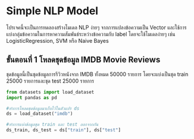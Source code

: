 # Simple NLP Model 
โปรเจคนี้จะเป็นการทดลองสร้างโมเดล NLP ง่ายๆ จากการแปลงข้อความเป็น Vector และใช้การแบ่งกลุ่มข้อความในการหาความสัมพันธ์ระหว่างข้อความกับ label โดยจะใช้โมเดลง่ายๆ เช่น LogisticRegression, SVM หรือ Naive Bayes 
## ขั้นตอนที่ 1 โหลดชุดข้อมูล IMDB Movie Reviews 
ชุดข้อมูลนี้เป็นชุดข้อมูลการรีวิวหนังจาก IMDB ทั้งหมด 50000 รายการ โดยจะแบ่งเป็นชุด train 25000 รายการและชุด test 25000 รายการ
```python 
from datasets import load_dataset
import pandas as pd

#ทำการโหลดชุดข้อมูลมาเก็บไว้ในตัวแปร ds
ds = load_dataset("imdb")

#ทำการแบ่งข้อมูลชุด train และ test ออกจากกัน
ds_train, ds_test = ds["train"], ds["test"]
```
